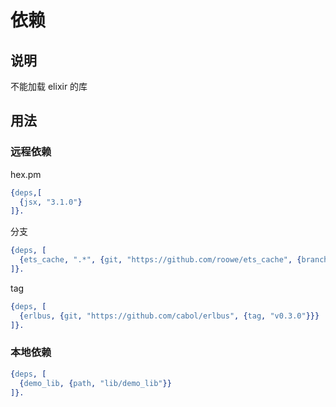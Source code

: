 # 依赖

## 说明

不能加载 elixir 的库

## 用法

### 远程依赖

hex.pm

```erlang
{deps,[
  {jsx, "3.1.0"}
]}.
```

分支

```erlang
{deps, [
  {ets_cache, ".*", {git, "https://github.com/roowe/ets_cache", {branch, "master"}}}
]}.
```

tag

```erlang
{deps, [
  {erlbus, {git, "https://github.com/cabol/erlbus", {tag, "v0.3.0"}}}
]}.
```

### 本地依赖

```erlang
{deps, [
  {demo_lib, {path, "lib/demo_lib"}}
]}.
```
